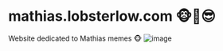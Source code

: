 # mathias.lobsterlow.com 🐵🤝😎
Website dedicated to Mathias memes 🐵
![image](https://user-images.githubusercontent.com/92097991/179232066-cc32aa62-9bba-479a-b1b8-05468eea2b95.png)
